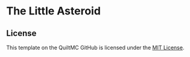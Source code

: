 # The Little Asteroid

## License

This template on the QuiltMC GitHub is licensed under the [MIT License](https://opensource.org/license/mit/).